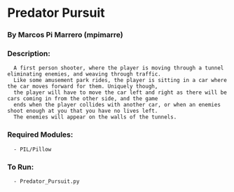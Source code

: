 # Predator Pursuit

### By Marcos Pi Marrero (mpimarre)

### Description:
      A first person shooter, where the player is moving through a tunnel eliminating enemies, and weaving through traffic.
      Like some amusement park rides, the player is sitting in a car where the car moves forward for them. Uniquely though,
      the player will have to move the car left and right as there will be cars coming in from the other side, and the game
      ends when the player collides with another car, or when an enemies shoot enough at you that you have no lives left.
      The enemies will appear on the walls of the tunnels.

### Required Modules:
      - PIL/Pillow
      
### To Run:
      - Predator_Pursuit.py
